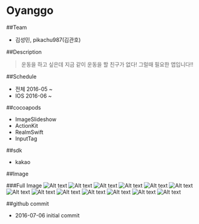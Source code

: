 # Oyanggo

##Team
* 김성민, pikachu987(김관호)

##Description
> 운동을 하고 싶은데 지금 같이 운동을 할 친구가 없다! 그럴때 필요한 앱입니다!!

##Schedule
* 전체 2016-05 ~
* IOS 2016-06 ~

##cocoapods
* ImageSlideshow
* ActionKit
* RealmSwift
* InputTag

##sdk
* kakao


##Image

###Full Image
![Alt text](/mdImages/01_main.jpeg)
![Alt text](/mdImages/02_location.jpeg)
![Alt text](/mdImages/03_nav.jpeg)
![Alt text](/mdImages/04_courtInsert.jpeg)
![Alt text](/mdImages/05_crop.jpeg)
![Alt text](/mdImages/06_courtLocation.jpeg)
![Alt text](/mdImages/07_mypage.jpeg)
![Alt text](/mdImages/08_courtDetail.jpeg)
![Alt text](/mdImages/09_simplemap.jpeg)
![Alt text](/mdImages/10_login.jpeg)
![Alt text](/mdImages/11_join.jpeg)
![Alt text](/mdImages/12_setting.jpeg)
![Alt text](/mdImages/13_appInfo.jpeg)



##github commit
* 2016-07-06 initial commit
